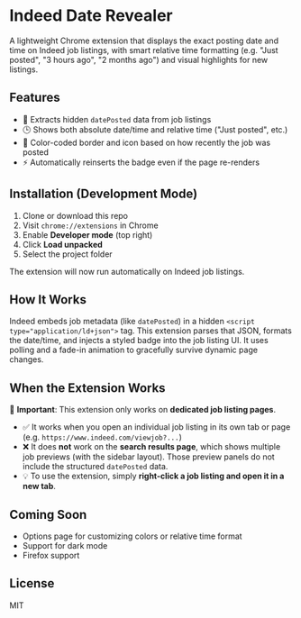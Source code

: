 # Indeed Date Revealer

A lightweight Chrome extension that displays the exact posting date and time on Indeed job listings, with smart relative time formatting (e.g. "Just posted", "3 hours ago", "2 months ago") and visual highlights for new listings.

## Features

- 📅 Extracts hidden `datePosted` data from job listings
- 🕒 Shows both absolute date/time and relative time ("Just posted", etc.)
- 🎨 Color-coded border and icon based on how recently the job was posted
- ⚡ Automatically reinserts the badge even if the page re-renders

## Installation (Development Mode)

1. Clone or download this repo
2. Visit `chrome://extensions` in Chrome
3. Enable **Developer mode** (top right)
4. Click **Load unpacked**
5. Select the project folder

The extension will now run automatically on Indeed job listings.

## How It Works

Indeed embeds job metadata (like `datePosted`) in a hidden `<script type="application/ld+json">` tag. This extension parses that JSON, formats the date/time, and injects a styled badge into the job listing UI. It uses polling and a fade-in animation to gracefully survive dynamic page changes.

## When the Extension Works

📝 **Important**: This extension only works on **dedicated job listing pages**.

- ✅ It works when you open an individual job listing in its own tab or page (e.g. `https://www.indeed.com/viewjob?...`)
- ❌ It does **not** work on the **search results page**, which shows multiple job previews (with the sidebar layout). Those preview panels do not include the structured `datePosted` data.
- 💡 To use the extension, simply **right-click a job listing and open it in a new tab**.

## Coming Soon

- Options page for customizing colors or relative time format
- Support for dark mode
- Firefox support

## License

MIT
